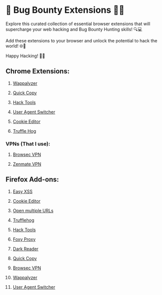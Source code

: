 # 🐛 Bug Bounty Extensions 🕵️‍♂️

Explore this curated collection of essential browser extensions that will supercharge your web hacking and Bug Bounty Hunting skills! 🔍💻

Add these extensions to your browser and unlock the potential to hack the world! 🌐🌟

Happy Hacking! 🚀🔐

## Chrome Extensions:

1. [Wappalyzer](https://chrome.google.com/webstore/detail/wappalyzer-technology-pro/gppongmhjkpfnbhagpmjfkannfbllamg)

2. [Quick Copy](https://chrome.google.com/webstore/detail/quick-copy-most-powerful/koedeplaimlocjhkpcjnfpfpmmaheacf)

3. [Hack Tools](https://chrome.google.com/webstore/detail/hack-tools/cmbndhnoonmghfofefkcccljbkdpamhi)

4. [User Agent Switcher](https://chrome.google.com/webstore/detail/user-agent-switcher-and-m/bhchdcejhohfmigjafbampogmaanbfkg)

5. [Cookie Editor](https://chrome.google.com/webstore/detail/cookie-editor/hlkenndednhfkekhgcdicdfddnkalmdm)

6. [Truffle Hog](https://chrome.google.com/webstore/detail/trufflehog/bafhdnhjnlcdbjcdcnafhdcphhnfnhjc)

### VPNs (That I use):

1. [Browsec VPN](https://chrome.google.com/webstore/detail/browsec-vpn-free-vpn-for/omghfjlpggmjjaagoclmmobgdodcjboh)

2. [Zenmate VPN](https://chrome.google.com/webstore/detail/free-vpn-zenmate-best-vpn/fdcgdnkidjaadafnichfpabhfomcebme)

## Firefox Add-ons:

1. [Easy XSS](https://addons.mozilla.org/en-US/firefox/addon/easy-xss/)

2. [Cookie Editor](https://addons.mozilla.org/en-US/firefox/addon/cookie-editor/?utm_source=addons.mozilla.org&utm_medium=referral&utm_content=search)

3. [Open multiple URLs](https://addons.mozilla.org/en-US/firefox/addon/open-multiple-urls/?utm_source=addons.mozilla.org&utm_medium=referral&utm_content=search)

4. [Trufflehog](https://addons.mozilla.org/en-US/firefox/addon/trufflehog/?utm_source=addons.mozilla.org&utm_medium=referral&utm_content=search)

5. [Hack Tools](https://addons.mozilla.org/en-US/firefox/addon/hacktools/?utm_source=addons.mozilla.org&utm_medium=referral&utm_content=search)

6. [Foxy Proxy](https://addons.mozilla.org/en-US/firefox/addon/foxyproxy-standard/?utm_source=addons.mozilla.org&utm_medium=referral&utm_content=search)

7. [Dark Reader](https://addons.mozilla.org/en-US/firefox/addon/darkreader/?utm_source=addons.mozilla.org&utm_medium=referral&utm_content=search)

8. [Quick Copy](https://addons.mozilla.org/en-US/firefox/addon/quickcopy/?utm_source=addons.mozilla.org&utm_medium=referral&utm_content=search)

9. [Browsec VPN](https://addons.mozilla.org/en-US/firefox/addon/browsec/?utm_source=addons.mozilla.org&utm_medium=referral&utm_content=search)

10. [Wappalyzer](https://addons.mozilla.org/en-US/firefox/addon/wappalyzer/)

11. [User Agent Switcher](https://addons.mozilla.org/en-US/firefox/addon/user-agent-string-switcher/?utm_source=addons.mozilla.org&utm_medium=referral&utm_content=search)

